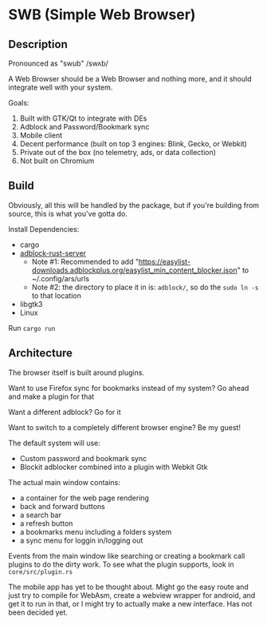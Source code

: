 # SWB (Simple Web Browser)

## Description

Pronounced as "swub" /swʌb/

A Web Browser should be a Web Browser and nothing more, and it should integrate well with your system.

Goals:
1. Built with GTK/Qt to integrate with DEs
2. Adblock and Password/Bookmark sync
3. Mobile client
4. Decent performance (built on top 3 engines: Blink, Gecko, or Webkit)
5. Private out of the box (no telemetry, ads, or data collection)
6. Not built on Chromium

## Build

Obviously, all this will be handled by the package, but if you're building from source, this is what you've gotta do.

Install Dependencies:
- cargo
- [adblock-rust-server](https://github.com/dudik/blockit)
  + Note #1: Recommended to add "https://easylist-downloads.adblockplus.org/easylist_min_content_blocker.json" to ~/.config/ars/urls
  + Note #2: the directory to place it in is: `adblock/`, so do the `sudo ln -s` to that location
- libgtk3
- Linux

Run `cargo run`

## Architecture

The browser itself is built around plugins.

Want to use Firefox sync for bookmarks instead of my system? Go ahead and make a plugin for that

Want a different adblock? Go for it

Want to switch to a completely different browser engine? Be my guest!

The default system will use:
- Custom password and bookmark sync
- Blockit adblocker combined into a plugin with Webkit Gtk

The actual main window contains:
- a container for the web page rendering
- back and forward buttons
- a search bar
- a refresh button
- a bookmarks menu including a folders system
- a sync menu for loggin in/logging out

Events from the main window like searching or creating a bookmark call plugins to do the dirty work. To see what the plugin supports, look in `core/src/plugin.rs`

The mobile app has yet to be thought about. Might go the easy route and just try to compile for WebAsm, create a webview wrapper for android, and get it to run in that, or I might try to actually make a new interface. Has not been decided yet.
